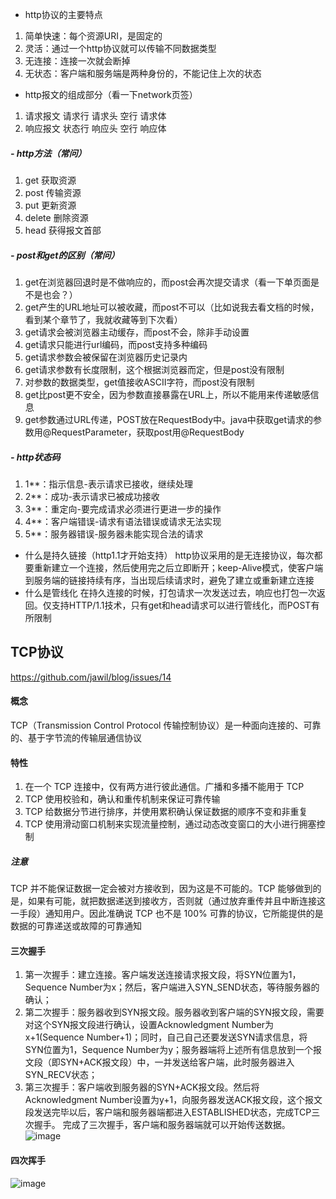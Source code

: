- http协议的主要特点
1. 简单快速：每个资源URI，是固定的
2. 灵活：通过一个http协议就可以传输不同数据类型
3. 无连接：连接一次就会断掉
4. 无状态：客户端和服务端是两种身份的，不能记住上次的状态
- http报文的组成部分（看一下network页签）
1. 请求报文  请求行 请求头  空行  请求体
2. 响应报文  状态行 响应头  空行  响应体
##### - http方法（常问）
1. get 获取资源
2. post 传输资源
3. put 更新资源
4. delete 删除资源
5. head 获得报文首部
##### - post和get的区别（常问）
1. get在浏览器回退时是不做响应的，而post会再次提交请求（看一下单页面是不是也会？）
2. get产生的URL地址可以被收藏，而post不可以（比如说我去看文档的时候，看到某个章节了，我就收藏等到下次看）
3. get请求会被浏览器主动缓存，而post不会，除非手动设置
4. get请求只能进行url编码，而post支持多种编码
5. get请求参数会被保留在浏览器历史记录内
6. get请求参数有长度限制，这个根据浏览器而定，但是post没有限制
7. 对参数的数据类型，get值接收ASCII字符，而post没有限制
8. get比post更不安全，因为参数直接暴露在URL上，所以不能用来传递敏感信息
9. get参数通过URL传递，POST放在RequestBody中。java中获取get请求的参数用@RequestParameter，获取post用@RequestBody

##### - http状态码
1. 1**：指示信息-表示请求已接收，继续处理
2. 2**：成功-表示请求已被成功接收
3. 3**：重定向-要完成请求必须进行更进一步的操作
4. 4**：客户端错误-请求有语法错误或请求无法实现
5. 5**：服务器错误-服务器未能实现合法的请求
- 什么是持久链接（http1.1才开始支持）
http协议采用的是无连接协议，每次都要重新建立一个连接，然后使用完之后立即断开；keep-Alive模式，使客户端到服务端的链接持续有序，当出现后续请求时，避免了建立或重新建立连接
- 什么是管线化
在持久连接的时候，打包请求一次发送过去，响应也打包一次返回。仅支持HTTP/1.1技术，只有get和head请求可以进行管线化，而POST有所限制

## TCP协议
https://github.com/jawil/blog/issues/14
#### 概念
TCP（Transmission Control Protocol 传输控制协议）是一种面向连接的、可靠的、基于字节流的传输层通信协议
#### 特性
1. 在一个 TCP 连接中，仅有两方进行彼此通信。广播和多播不能用于 TCP
2. TCP 使用校验和，确认和重传机制来保证可靠传输
3. TCP 给数据分节进行排序，并使用累积确认保证数据的顺序不变和非重复
4. TCP 使用滑动窗口机制来实现流量控制，通过动态改变窗口的大小进行拥塞控制
##### 注意
TCP 并不能保证数据一定会被对方接收到，因为这是不可能的。TCP 能够做到的是，如果有可能，就把数据递送到接收方，否则就（通过放弃重传并且中断连接这一手段）通知用户。因此准确说 TCP 也不是 100% 可靠的协议，它所能提供的是数据的可靠递送或故障的可靠通知
#### 三次握手
1. 第一次握手：建立连接。客户端发送连接请求报文段，将SYN位置为1，Sequence Number为x；然后，客户端进入SYN_SEND状态，等待服务器的确认；
2. 第二次握手：服务器收到SYN报文段。服务器收到客户端的SYN报文段，需要对这个SYN报文段进行确认，设置Acknowledgment Number为x+1(Sequence Number+1)；同时，自己自己还要发送SYN请求信息，将SYN位置为1，Sequence Number为y；服务器端将上述所有信息放到一个报文段（即SYN+ACK报文段）中，一并发送给客户端，此时服务器进入SYN_RECV状态；
3. 第三次握手：客户端收到服务器的SYN+ACK报文段。然后将Acknowledgment Number设置为y+1，向服务器发送ACK报文段，这个报文段发送完毕以后，客户端和服务器端都进入ESTABLISHED状态，完成TCP三次握手。
完成了三次握手，客户端和服务器端就可以开始传送数据。
![image](https://user-images.githubusercontent.com/6896562/41697418-3ef2c7f2-754b-11e8-9d26-c56519a8f663.png)
#### 四次挥手
![image](https://raw.githubusercontent.com/HIT-Alibaba/interview/master/img/tcp-connection-closed-four-way-handshake.png)
